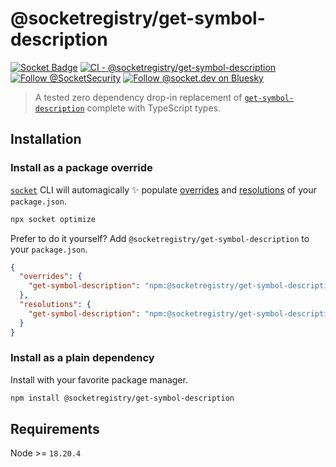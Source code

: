 # @socketregistry/get-symbol-description

[![Socket Badge](https://socket.dev/api/badge/npm/package/@socketregistry/get-symbol-description)](https://socket.dev/npm/package/@socketregistry/get-symbol-description)
[![CI - @socketregistry/get-symbol-description](https://github.com/SocketDev/socket-registry/actions/workflows/ci.yml/badge.svg)](https://github.com/SocketDev/socket-registry/actions/workflows/ci.yml)
[![Follow @SocketSecurity](https://img.shields.io/twitter/follow/SocketSecurity?style=social)](https://twitter.com/SocketSecurity)
[![Follow @socket.dev on Bluesky](https://img.shields.io/badge/Follow-@socket.dev-1DA1F2?style=social&logo=bluesky)](https://bsky.app/profile/socket.dev)

> A tested zero dependency drop-in replacement of
> [`get-symbol-description`](https://socket.dev/npm/package/get-symbol-description)
> complete with TypeScript types.

## Installation

### Install as a package override

[`socket`](https://socket.dev/npm/package/socket) CLI will automagically ✨
populate
[overrides](https://docs.npmjs.com/cli/v9/configuring-npm/package-json#overrides)
and [resolutions](https://yarnpkg.com/configuration/manifest#resolutions) of
your `package.json`.

```sh
npx socket optimize
```

Prefer to do it yourself? Add `@socketregistry/get-symbol-description` to your
`package.json`.

```json
{
  "overrides": {
    "get-symbol-description": "npm:@socketregistry/get-symbol-description@^1"
  },
  "resolutions": {
    "get-symbol-description": "npm:@socketregistry/get-symbol-description@^1"
  }
}
```

### Install as a plain dependency

Install with your favorite package manager.

```sh
npm install @socketregistry/get-symbol-description
```

## Requirements

Node >= `18.20.4`
